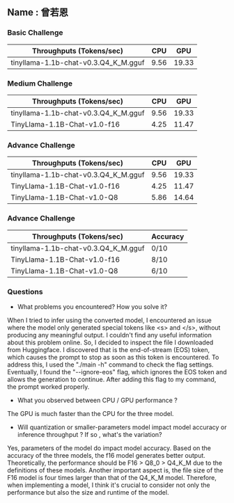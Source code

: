 ## Name : 曾若恩

### Basic Challenge


| Throughputs (Tokens/sec)             | CPU  | GPU  |
| ------------------------------------ | ---- | ---- |
| tinyllama-1.1b-chat-v0.3.Q4_K_M.gguf | 9.56 | 19.33 |

### Medium Challenge


| Throughputs (Tokens/sec)             | CPU  | GPU  |
| ------------------------------------ | ---- | ---- |
| tinyllama-1.1b-chat-v0.3.Q4_K_M.gguf | 9.56 | 19.33 |
| TinyLlama-1.1B-Chat-v1.0-f16         | 4.25 | 11.47 |

### Advance Challenge


| Throughputs (Tokens/sec)             | CPU  | GPU  |
| ------------------------------------ | ---- | ---- |
| tinyllama-1.1b-chat-v0.3.Q4_K_M.gguf | 9.56 | 19.33 |
| TinyLlama-1.1B-Chat-v1.0-f16         | 4.25 | 11.47 |
| TinyLlama-1.1B-Chat-v1.0-Q8          | 5.86 | 14.64 |

### Advance Challenge


| Throughputs (Tokens/sec)             | Accuracy |
| ------------------------------------ | -------- |
| tinyllama-1.1b-chat-v0.3.Q4_K_M.gguf | 0/10     |
| TinyLlama-1.1B-Chat-v1.0-f16         | 8/10     |
| TinyLlama-1.1B-Chat-v1.0-Q8          | 6/10     |

### Questions

* What problems you encountered? How you solve it?
  
When I tried to infer using the converted model, I encountered an issue where the model only generated special tokens like &lt;s> and &lt;/s>, without producing any meaningful output. I couldn't find any useful information about this problem online. So, I decided to inspect the file I downloaded from Huggingface. I discovered that </s> is the end-of-stream (EOS) token, which causes the prompt to stop as soon as this token is encountered. To address this, I used the "./main -h" command to check the flag settings. Eventually, I found the "--ignore-eos" flag, which ignores the EOS token and allows the generation to continue. After adding this flag to my command, the prompt worked properly.
* What you observed between CPU / GPU performance ?
  
The GPU is much faster than the CPU for the three model.
* Will quantization or smaller-parameters model impact model accuracy or inference throughput ? If so , what's the variation?
  
Yes, parameters of the model do impact model accuracy. Based on the accuracy of the three models, the f16 model generates better output. Theoretically, the performance should be F16 > Q8_0 > Q4_K_M due to the definitions of these models. 
Another important aspect is, the file size of the F16 model is four times larger than that of the Q4_K_M model. Therefore, when implementing a model, I think it's crucial to consider not only the performance but also the size and runtime of the model.
